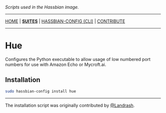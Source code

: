 _Scripts used in the Hassbian image._

***

[HOME](/hassbian-scripts/) | [**SUITES**](/hassbian-scripts/suites) | [HASSBIAN-CONFIG (CLI)](/hassbian-scripts/cli) | [CONTRIBUTE](/hassbian-scripts/contribute)

***

# Hue

Configures the Python executable to allow usage of low numbered port numbers
for use with Amazon Echo or Mycroft.ai.

## Installation

```bash
sudo hassbian-config install hue
```

***

The installation script was originally contributed by [@Landrash][landrash].

<!--- Links --->
[landrash]: https://github.com/landrash
